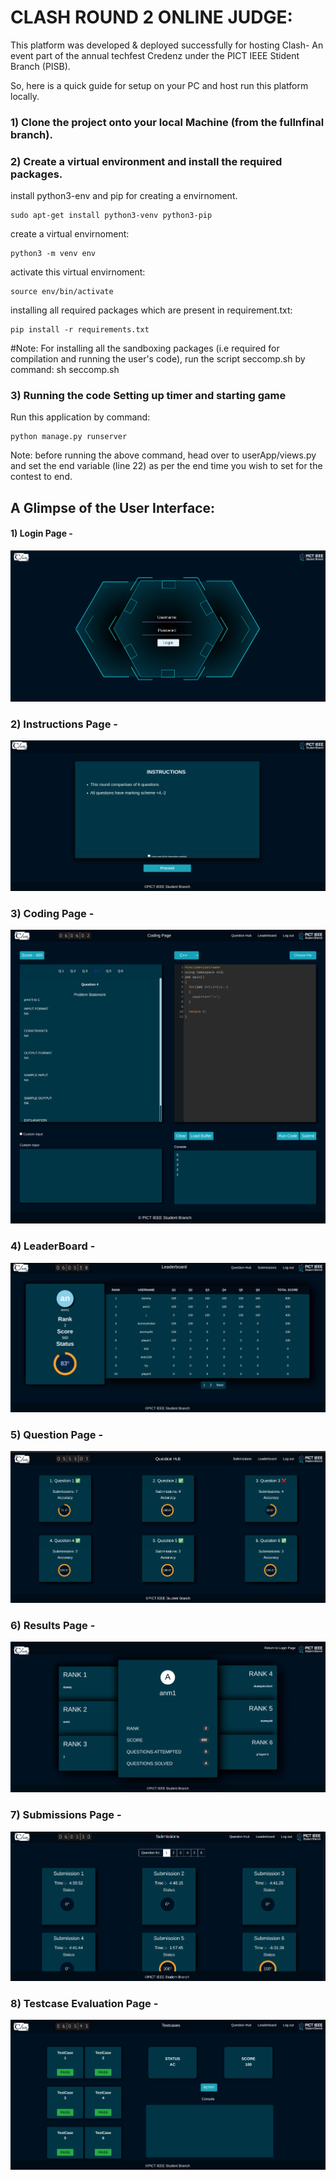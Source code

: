 # CLASH ROUND 2 ONLINE JUDGE:
<p> This platform was developed & deployed successfully for hosting Clash- An event part of the annual techfest Credenz under the PICT IEEE Stident Branch (PISB).</p>
<p>

So, here is a quick guide for setup on your PC and host run this platform locally.

### 1) Clone the project onto your local Machine (from the fullnfinal branch).

### 2) Create a virtual environment and install the required packages.

install python3-env and pip for creating a envirnoment.

	sudo apt-get install python3-venv python3-pip

create a virtual envirnoment:

	python3 -m venv env

activate this virtual envirnoment:

	source env/bin/activate

installing all required packages which are present in requirement.txt:

	pip install -r requirements.txt
#Note:
For installing all the sandboxing packages (i.e required for compilation and running the user's code), run the script seccomp.sh by command:
sh seccomp.sh


### 3) Running the code Setting up timer and starting game

Run this application by command:

	python manage.py runserver

Note: before running the above command, head over to userApp/views.py and set the end variable (line 22) as per the end time you wish to set for the contest to end.


</p>
</details>

## A Glimpse of the User Interface:
#### 1) Login Page -
![Login Page](./screenshots/login.png)

### 2) Instructions Page -
![Instructions Page](./screenshots/instructions.png)

### 3) Coding Page -
![codingpage.png](./screenshots/codingpage.png)

### 4) LeaderBoard -
![leaderboard.png](./screenshots/leaderboard.png)

### 5) Question Page -
![questionhub.png](./screenshots/questionhub.png)

### 6) Results Page -
![resultpage.png](./screenshots/resultpage.png)

### 7) Submissions Page -
![submissions.png](./screenshots/submissions.png)

### 8) Testcase Evaluation Page -
![testcases.png](./screenshots/testcases.png)
